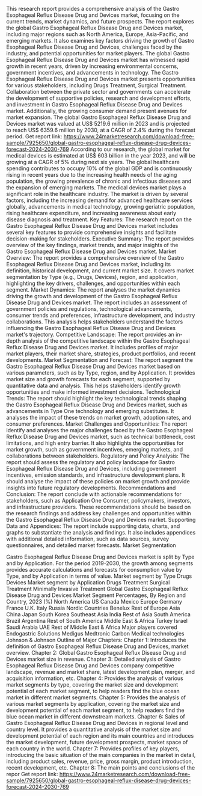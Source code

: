 This research report provides a comprehensive analysis of the Gastro Esophageal Reflux Disease Drug and Devices market, focusing on the current trends, market dynamics, and future prospects. The report explores the global Gastro Esophageal Reflux Disease Drug and Devices market, including major regions such as North America, Europe, Asia-Pacific, and emerging markets. It also examines key factors driving the growth of Gastro Esophageal Reflux Disease Drug and Devices, challenges faced by the industry, and potential opportunities for market players.
The global Gastro Esophageal Reflux Disease Drug and Devices market has witnessed rapid growth in recent years, driven by increasing environmental concerns, government incentives, and advancements in technology. The Gastro Esophageal Reflux Disease Drug and Devices market presents opportunities for various stakeholders, including Drugs Treatment, Surgical Treatment. Collaboration between the private sector and governments can accelerate the development of supportive policies, research and development efforts, and investment in Gastro Esophageal Reflux Disease Drug and Devices market. Additionally, the growing consumer demand present avenues for market expansion.
The global Gastro Esophageal Reflux Disease Drug and Devices market was valued at US$ 5219.6 million in 2023 and is projected to reach US$ 6359.6 million by 2030, at a CAGR of 2.4% during the forecast period.
Get report link: https://www.24marketresearch.com/download-free-sample/7925650/global-gastro-esophageal-reflux-disease-drug-devices-forecast-2024-2030-769 
According to our research, the global market for medical devices is estimated at US$ 603 billion in the year 2023, and will be growing at a CAGR of 5% during next six years. The global healthcare spending contributes to occupy 10% of the global GDP and is continuously rising in recent years due to the increasing health needs of the aging population, the growing prevalence of chronic and infectious diseases and the expansion of emerging markets. The medical devices market plays a significant role in the healthcare industry. The market is driven by several factors, including the increasing demand for advanced healthcare services globally, advancements in medical technology, growing geriatric population, rising healthcare expenditure, and increasing awareness about early disease diagnosis and treatment.
Key Features:
The research report on the Gastro Esophageal Reflux Disease Drug and Devices market includes several key features to provide comprehensive insights and facilitate decision-making for stakeholders.
Executive Summary: The report provides overview of the key findings, market trends, and major insights of the Gastro Esophageal Reflux Disease Drug and Devices market.
Market Overview: The report provides a comprehensive overview of the Gastro Esophageal Reflux Disease Drug and Devices market, including its definition, historical development, and current market size. It covers market segmentation by Type (e.g., Drugs, Devices), region, and application, highlighting the key drivers, challenges, and opportunities within each segment.
Market Dynamics: The report analyses the market dynamics driving the growth and development of the Gastro Esophageal Reflux Disease Drug and Devices market. The report includes an assessment of government policies and regulations, technological advancements, consumer trends and preferences, infrastructure development, and industry collaborations. This analysis helps stakeholders understand the factors influencing the Gastro Esophageal Reflux Disease Drug and Devices market's trajectory.
Competitive Landscape: The report provides an in-depth analysis of the competitive landscape within the Gastro Esophageal Reflux Disease Drug and Devices market. It includes profiles of major market players, their market share, strategies, product portfolios, and recent developments.
Market Segmentation and Forecast: The report segment the Gastro Esophageal Reflux Disease Drug and Devices market based on various parameters, such as by Type, region, and by Application. It provides market size and growth forecasts for each segment, supported by quantitative data and analysis. This helps stakeholders identify growth opportunities and make informed investment decisions.
Technological Trends: The report should highlight the key technological trends shaping the Gastro Esophageal Reflux Disease Drug and Devices market, such as advancements in Type One technology and emerging substitutes. It analyses the impact of these trends on market growth, adoption rates, and consumer preferences.
Market Challenges and Opportunities: The report identify and analyses the major challenges faced by the Gastro Esophageal Reflux Disease Drug and Devices market, such as technical bottleneck, cost limitations, and high entry barrier. It also highlights the opportunities for market growth, such as government incentives, emerging markets, and collaborations between stakeholders.
Regulatory and Policy Analysis: The report should assess the regulatory and policy landscape for Gastro Esophageal Reflux Disease Drug and Devices, including government incentives, emission standards, and infrastructure development plans. It should analyse the impact of these policies on market growth and provide insights into future regulatory developments.
Recommendations and Conclusion: The report conclude with actionable recommendations for stakeholders, such as Application One Consumer, policymakers, investors, and infrastructure providers. These recommendations should be based on the research findings and address key challenges and opportunities within the Gastro Esophageal Reflux Disease Drug and Devices market.
Supporting Data and Appendices: The report include supporting data, charts, and graphs to substantiate the analysis and findings. It also includes appendices with additional detailed information, such as data sources, survey questionnaires, and detailed market forecasts.
Market Segmentation

Gastro Esophageal Reflux Disease Drug and Devices market is split by Type and by Application. For the period 2019-2030, the growth among segments provides accurate calculations and forecasts for consumption value by Type, and by Application in terms of value.
Market segment by Type
Drugs
Devices
Market segment by Application
Drugs Treatment
Surgical Treatment
Minimally Invasive Treatment
Global Gastro Esophageal Reflux Disease Drug and Devices Market Segment Percentages, By Region and Country, 2023 (%)
North America
US
Canada
Mexico
Europe
Germany
France
U.K.
Italy
Russia
Nordic Countries
Benelux
Rest of Europe
Asia
China
Japan
South Korea
Southeast Asia
India
Rest of Asia
South America
Brazil
Argentina
Rest of South America
Middle East & Africa
Turkey
Israel
Saudi Arabia
UAE
Rest of Middle East & Africa
Major players covered
Endogastric Solutions
Medigus
Medtronic
Carbon Medical technologies
Johnson & Johnson
Outline of Major Chapters:
Chapter 1: Introduces the definition of Gastro Esophageal Reflux Disease Drug and Devices, market overview.
Chapter 2: Global Gastro Esophageal Reflux Disease Drug and Devices market size in revenue.
Chapter 3: Detailed analysis of Gastro Esophageal Reflux Disease Drug and Devices company competitive landscape, revenue and market share, latest development plan, merger, and acquisition information, etc.
Chapter 4: Provides the analysis of various market segments by type, covering the market size and development potential of each market segment, to help readers find the blue ocean market in different market segments.
Chapter 5: Provides the analysis of various market segments by application, covering the market size and development potential of each market segment, to help readers find the blue ocean market in different downstream markets.
Chapter 6: Sales of Gastro Esophageal Reflux Disease Drug and Devices in regional level and country level. It provides a quantitative analysis of the market size and development potential of each region and its main countries and introduces the market development, future development prospects, market space of each country in the world.
Chapter 7: Provides profiles of key players, introducing the basic situation of the main companies in the market in detail, including product sales, revenue, price, gross margin, product introduction, recent development, etc.
Chapter 8: The main points and conclusions of the repor
Get report link: https://www.24marketresearch.com/download-free-sample/7925650/global-gastro-esophageal-reflux-disease-drug-devices-forecast-2024-2030-769 

